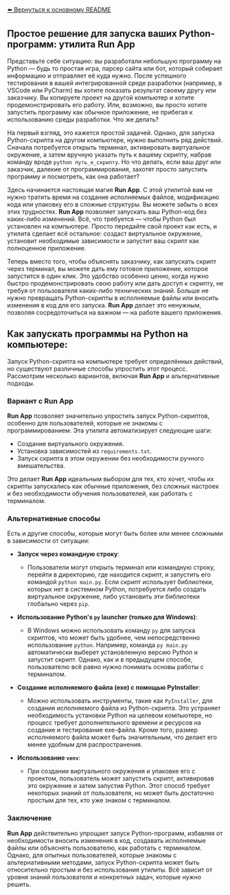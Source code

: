 [⬅️ Вернуться к основному README](../README.md)

## Простое решение для запуска ваших Python-программ: утилита Run App

Представьте себе ситуацию: вы разработали небольшую программу на Python — будь то простая игра, парсер сайта или бот, который собирает информацию и отправляет её куда нужно. После успешного тестирования в вашей интегрированной среде разработки (например, в VSCode или PyCharm) вы хотите показать результат своему другу или заказчику. Вы копируете проект на другой компьютер и хотите продемонстрировать его работу. Или, возможно, вы просто хотите запустить программу как обычное приложение, не прибегая к использованию среды разработки. Что же делать?

На первый взгляд, это кажется простой задачей. Однако, для запуска Python-скрипта на другом компьютере, нужно выполнить ряд действий. Сначала потребуется открыть терминал, активировать виртуальное окружение, а затем вручную указать путь к вашему скрипту, набрав команду вроде `python путь_к_скрипту`. Но что делать, если ваш друг или заказчик, далекие от программирования, захотят просто запустить программу и посмотреть, как она работает?

Здесь начинается настоящая магия **Run App**. С этой утилитой вам не нужно тратить время на создание исполняемых файлов, модификацию кода или упаковку его в сложные структуры. Вы можете забыть о всех этих трудностях. **Run App** позволяет запускать ваш Python-код без каких-либо изменений. Всё, что требуется — чтобы Python был установлен на компьютере. Просто передайте свой проект как есть, и утилита сделает всё остальное: создаст виртуальное окружение, установит необходимые зависимости и запустит ваш скрипт как полноценное приложение.

Теперь вместо того, чтобы объяснять заказчику, как запускать скрипт через терминал, вы можете дать ему готовое приложение, которое запустится в один клик. Это удобство особенно ценно, когда нужно быстро продемонстрировать свою работу или дать доступ к скрипту, не требуя от пользователя каких-либо технических знаний. Больше не нужно превращать Python-скрипты в исполняемые файлы или вносить изменения в код для его запуска. **Run App** делает это ненужным, позволяя сосредоточиться на важном — на работе вашего приложения.

## Как запускать программы на Python на компьютере:

Запуск Python-скрипта на компьютере требует определённых действий, но существуют различные способы упростить этот процесс. Рассмотрим несколько вариантов, включая **Run App** и альтернативные подходы.

### Вариант с Run App

**Run App** позволяет значительно упростить запуск Python-скриптов, особенно для пользователей, которые не знакомы с программированием. Эта утилита автоматизирует следующие шаги:

- Создание виртуального окружения.
- Установка зависимостей из `requirements.txt`.
- Запуск скрипта в этом окружении без необходимости ручного вмешательства.

Это делает **Run App** идеальным выбором для тех, кто хочет, чтобы их скрипты запускались как обычные приложения, без сложных настроек и без необходимости обучения пользователей, как работать с терминалом.

### Альтернативные способы

Есть и другие способы, которые могут быть более или менее сложными в зависимости от ситуации:

- **Запуск через командную строку**:
  - Пользователи могут открыть терминал или командную строку, перейти в директорию, где находится скрипт, и запустить его командой `python main.py`. Если скрипт использует библиотеки, которых нет в системном Python, потребуется либо создать виртуальное окружение, либо установить эти библиотеки глобально через `pip`.

- **Использование Python's `py` launcher (только для Windows)**:
  - В Windows можно использовать команду `py` для запуска скриптов, что может быть удобнее, чем непосредственно использование `python`. Например, команда `py main.py` автоматически выберет установленную версию Python и запустит скрипт. Однако, как и в предыдущем способе, пользователю всё равно нужно понимать основы работы с терминалом.

- **Создание исполняемого файла (exe) с помощью PyInstaller**:
  - Можно использовать инструменты, такие как `PyInstaller`, для создания исполняемого файла из Python-скрипта. Это устраняет необходимость установки Python на целевом компьютере, но процесс требует дополнительного времени и ресурсов на создание и тестирование exe-файла. Кроме того, размер исполняемого файла может быть значительным, что делает его менее удобным для распространения.

- **Использование `venv`**:
  - При создании виртуального окружения и упаковке его с проектом, пользователь может запустить скрипт, активировав это окружение и затем запустив Python. Этот способ требует некоторых знаний от пользователя, но может быть достаточно простым для тех, кто уже знаком с терминалом.

### Заключение

**Run App** действительно упрощает запуск Python-программ, избавляя от необходимости вносить изменения в код, создавать исполняемые файлы или объяснять пользователю, как работать с терминалом. Однако, для опытных пользователей, которые знакомы с альтернативными методами, запуск Python-скрипта может быть относительно простым и без использования утилиты. Всё зависит от уровня знаний пользователя и конкретных задач, которые нужно решить.
